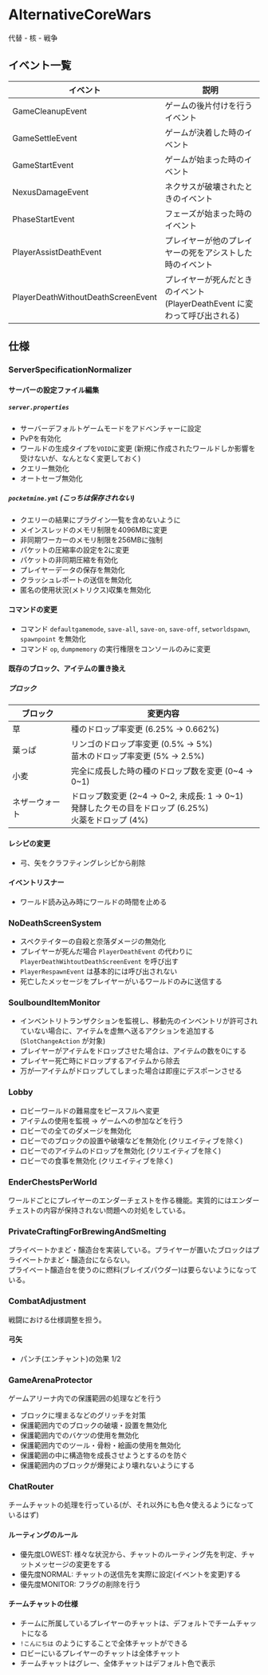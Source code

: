 # AlternativeCoreWars
代替 - 核 - 戦争

## イベント一覧
| イベント                               | 説明                                                  |
|------------------------------------|-----------------------------------------------------|
| GameCleanupEvent                   | ゲームの後片付けを行うイベント                                     |
| GameSettleEvent                    | ゲームが決着した時のイベント                                      |
| GameStartEvent                     | ゲームが始まった時のイベント                                      |
| NexusDamageEvent                   | ネクサスが破壊されたときのイベント                                   |
| PhaseStartEvent                    | フェーズが始まった時のイベント                                     |
| PlayerAssistDeathEvent             | プレイヤーが他のプレイヤーの死をアシストした時のイベント                        |
| PlayerDeathWithoutDeathScreenEvent | プレイヤーが死んだときのイベント<br/>(PlayerDeathEvent に変わって呼び出される) |

## 仕様
### ServerSpecificationNormalizer
#### サーバーの設定ファイル編集
##### `server.properties`
- サーバーデフォルトゲームモードをアドベンチャーに設定
- PvPを有効化
- ワールドの生成タイプを`VOID`に変更 (新規に作成されたワールドしか影響を受けないが、なんとなく変更しておく)
- クエリー無効化
- オートセーブ無効化
##### `pocketmine.yml` (こっちは保存されない)
- クエリーの結果にプラグイン一覧を含めないように
- メインスレッドのメモリ制限を4096MBに変更
- 非同期ワーカーのメモリ制限を256MBに強制
- パケットの圧縮率の設定を2に変更
- パケットの非同期圧縮を有効化
- プレイヤーデータの保存を無効化
- クラッシュレポートの送信を無効化
- 匿名の使用状況(メトリクス)収集を無効化
#### コマンドの変更
- コマンド `defaultgamemode`, `save-all`, `save-on`, `save-off`, `setworldspawn`, `spawnpoint` を無効化
- コマンド `op`, `dumpmemory` の実行権限をコンソールのみに変更
#### 既存のブロック、アイテムの置き換え
##### ブロック
| ブロック    | 変更内容                                                                            |
|---------|---------------------------------------------------------------------------------|
| 草       | 種のドロップ率変更 (6.25% → 0.662%)                                                      |
| 葉っぱ     | リンゴのドロップ率変更 (0.5% → 5%)<br/>苗木のドロップ率変更 (5% → 2.5%)                              |
| 小麦      | 完全に成長した時の種のドロップ数を変更 (0\~4 → 0\~1)                                               |
| ネザーウォート | ドロップ数変更 (2\~4 → 0\~2, 未成長: 1 → 0\~1)<br/>発酵したクモの目をドロップ (6.25%)<br/>火薬をドロップ (4%) |
#### レシピの変更
- 弓、矢をクラフティングレシピから削除
#### イベントリスナー
- ワールド読み込み時にワールドの時間を止める

### NoDeathScreenSystem
- スペクテイターの自殺と奈落ダメージの無効化
- プレイヤーが死んだ場合 `PlayerDeathEvent` の代わりに `PlayerDeathWihtoutDeathScreenEvent` を呼び出す
- `PlayerRespawnEvent` は基本的には呼び出されない
- 死亡したメッセージをプレイヤーがいるワールドのみに送信する

### SoulboundItemMonitor
- インベントリトランザクションを監視し、移動先のインベントリが許可されていない場合に、アイテムを虚無へ送るアクションを追加する (`SlotChangeAction` が対象)
- プレイヤーがアイテムをドロップさせた場合は、アイテムの数を0にする
- プレイヤー死亡時にドロップするアイテムから除去
- 万が一アイテムがドロップしてしまった場合は即座にデスポーンさせる

### Lobby
- ロビーワールドの難易度をピースフルへ変更
- アイテムの使用を監視 → ゲームへの参加などを行う
- ロビーでの全てのダメージを無効化
- ロビーでのブロックの設置や破壊などを無効化 (クリエイティブを除く)
- ロビーでのアイテムのドロップを無効化 (クリエイティブを除く)
- ロビーでの食事を無効化 (クリエイティブを除く)

### EnderChestsPerWorld
ワールドごとにプレイヤーのエンダーチェストを作る機能。実質的にはエンダーチェストの内容が保持されない問題への対処をしている。

### PrivateCraftingForBrewingAndSmelting
プライベートかまど・醸造台を実装している。プライヤーが置いたブロックはプライベートかまど・醸造台にならない。  
プライベート醸造台を使うのに燃料(ブレイズパウダー)は要らないようになっている。

### CombatAdjustment
戦闘における仕様調整を担う。
#### 弓矢
- パンチ(エンチャント)の効果 1/2

### GameArenaProtector
ゲームアリーナ内での保護範囲の処理などを行う
- ブロックに埋まるなどのグリッチを対策
- 保護範囲内でのブロックの破壊・設置を無効化
- 保護範囲内でのバケツの使用を無効化
- 保護範囲内でのツール・骨粉・絵画の使用を無効化
- 保護範囲の中に構造物を成長させようとするのを防ぐ
- 保護範囲内のブロックが爆発により壊れないようにする

### ChatRouter
チームチャットの処理を行っている(が、それ以外にも色々使えるようになっているはず)
#### ルーティングのルール
- 優先度LOWEST: 様々な状況から、チャットのルーティング先を判定、チャットメッセージの変更をする
- 優先度NORMAL: チャットの送信先を実際に設定(イベントを変更)する
- 優先度MONITOR: フラグの削除を行う
#### チームチャットの仕様
- チームに所属しているプレイヤーのチャットは、デフォルトでチームチャットになる
- `!こんにちは` のようにすることで全体チャットができる
- ロビーにいるプレイヤーのチャットは全体チャット
- チームチャットはグレー、全体チャットはデフォルト色で表示

